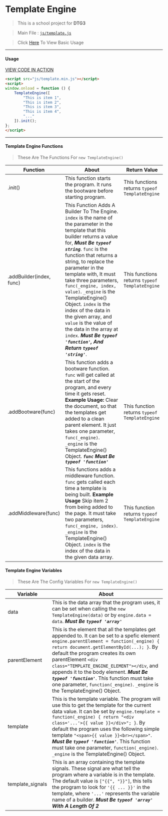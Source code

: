 # Template Engine
> This is a school project for **DTG3**

> Main File : [`js/template.js`](https://github.com/BenJamesFleming/template.js/blob/master/js/template.js)

> Click [Here](https://benjamesfleming.github.io/template.js/) To View Basic Usage

---
#### Usage

<a href="https://benjamesfleming.github.io/template.js/basic-00.html" target='\_blank'>VIEW CODE IN ACTION</a>
```html
<script src="js/template.min.js"></script>
<script>
window.onload = function () {
	TemplateEngine([
		"This is item 1",
		"This is item 2",
		"This is item 3",
		"This is item 4",
		"..."
	]).init();
};
</script>

```

---
#### Template Engine Functions

> These Are The Functions For `new TemplateEngine()`

Function | About | Return Value
-------- | ----- | ------------
.init() | This function starts the program. It runs the bootware before starting program. | This functions returns `typeof TemplateEngine`
.addBuilder(index, func) | This Function Adds A Builder To The Engine. `index` is the name of the parameter in the template that this builder returns a value for, ***Must Be `typeof string`***. `func` is the function that returns a string, to replace the parameter in the template with, It must take three parameters, `func(_engine, index, value)`. `_engine` is the TemplateEngine() Object. `index` is the index of the data in the given array, and `value` is the value of the data in the array at `index`. ***Must Be `typeof 'function'`, And Return `typeof 'string'`***. | This functions returns `typeof TemplateEngine`
.addBootware(func) | This function adds a bootware function. `func` will get called at the start of the program, and every time it gets reset. **Example Usage:** Clear the document, so that the templates get added to a clean parent element. It just takes one parameter, `func(_engine)`. `_engine` is the TemplateEngine() Object. ***`func` Must Be `typeof 'function'`*** | This function returns `typeof TemplateEngine`
.addMiddleware(func) | This functions adds a middleware function. `func` gets called each time a template is being built. **Example Usage** Skip item 2 from being added to the page. It must take two parameters, `func(_engine, index)`. `_engine` is the TemplateEngine() Object. `index` is the index of the data in the given data array. | This function returns `typeof TemplateEngine`

#### Template Engine Variables

> These Are The Config Variables For `new TemplateEngine()`

Variable | About
-------- | -----
data | This is the data array that the program uses, it can be set when calling the `new TemplateEngine(data)` or by `engine.data = data`. ***Must Be `typeof 'array'`***
parentElement | This is the element that all the templates get appended to. It can be set to a spefic element `engine.parentElement = function(_engine) { return document.getElementById(...); }`. By default the program creates its own parentElement `<div class="TEMPLATE_ENGINE_ELEMENT"></div`, and appends it to the body element. ***Must Be `typeof 'function'`***. This function must take one parameter, `function(_engine)`. `_engine` is the TemplateEngine() Object.
template | This is the template variable. The program will use this to  get the template for the current data value. It can be set by `engine.template = function(_engine) { return "<div class='...'>{{ value }}</div>"; }`. By default the program uses the following simple template `"<span>{{ value }}<br></span>"`. ***Must Be `typeof 'function'`***. This function must take one parameter, `function(_engine)`. `_engine` is the TemplateEngine() Object.
template_signals | This is an array containing the template signals. These signal are what tell the program where a variable is in the template. The default value is `["{{", "}}"]`, this tells the program to look for `'{{ ... }}'` in the template, where `'...'` represents the variable name of a builder. ***Must Be `typeof 'array'` With A Length Of 2***
